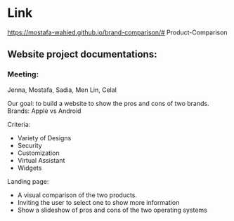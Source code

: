 # Link
https://mostafa-wahied.github.io/brand-comparison/# Product-Comparison
## Website project documentations:
### Meeting:
Jenna, Mostafa, Sadia, Men Lin, Celal

Our goal: to build a website to show the pros and cons of two brands.
Brands: Apple vs Android

Criteria:
* Variety of Designs
* Security
* Customization
* Virtual Assistant
* Widgets

Landing page:
* A visual comparison of the two products.
* Inviting the user to select one to show more information
* Show a slideshow of pros and cons of the two operating systems


